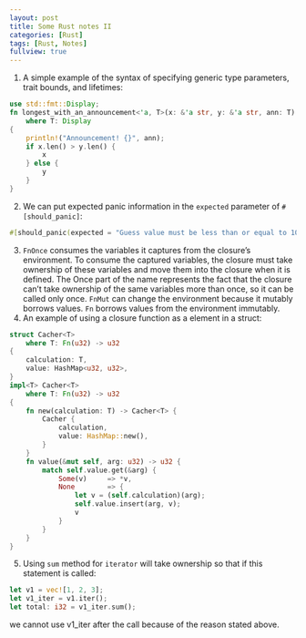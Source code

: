 ```yaml
---
layout: post
title: Some Rust notes II
categories: [Rust]
tags: [Rust, Notes]
fullview: true
---
```


1. A simple example of the syntax of specifying generic type parameters, trait bounds, and lifetimes: 
```rust
use std::fmt::Display;
fn longest_with_an_announcement<'a, T>(x: &'a str, y: &'a str, ann: T) -> &'a str
    where T: Display
{
    println!("Announcement! {}", ann);
    if x.len() > y.len() {
        x
    } else {
        y
    }
}
```
2. We can put expected panic information in the `expected` parameter of `#[should_panic]`: 
```rust
#[should_panic(expected = "Guess value must be less than or equal to 100")]
```
3. `FnOnce` consumes the variables it captures from the closure’s environment. To consume the captured variables, the closure must take ownership of these variables and move them into the closure when it is defined. The Once part of the name represents the fact that the closure can’t take ownership of the same variables more than once, so it can be called only once.
`FnMut` can change the environment because it mutably borrows values.
`Fn` borrows values from the environment immutably.
4. An example of using a closure function as a element in a struct: 
```rust
struct Cacher<T>
    where T: Fn(u32) -> u32 
{
    calculation: T,
    value: HashMap<u32, u32>,
}
impl<T> Cacher<T>
    where T: Fn(u32) -> u32 
{
    fn new(calculation: T) -> Cacher<T> {
        Cacher {
            calculation,
            value: HashMap::new(),
        }
    }
    fn value(&mut self, arg: u32) -> u32 {
        match self.value.get(&arg) {
            Some(v)     => *v,
            None        => {
                let v = (self.calculation)(arg);
                self.value.insert(arg, v);
                v
            }
        }
    }
}
```
5. Using `sum` method for `iterator` will take ownership so that if this statement is called: 
```rust
let v1 = vec![1, 2, 3];
let v1_iter = v1.iter();
let total: i32 = v1_iter.sum();
```
we cannot use v1_iter after the call because of the reason stated above.